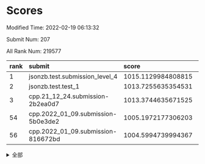 # Scores

Modified Time: 2022-02-19 06:13:32

Submit Num: 207

All Rank Num: 219577

| rank |               submit               |       score        |       sigma        | pk_num |
| :--- | :--------------------------------- | :----------------- | :----------------- | :----- |
| 1    | jsonzb.test.submission_level_4     | 1015.1129984808815 | 0.8366444858095996 | 4241   |
| 2    | jsonzb.test.test_1                 | 1013.7255635354531 | 0.8263874954215636 | 4241   |
| 3    | cpp.21_12_24.submission-2b2ea0d7   | 1013.3744635671525 | 0.8150178580665367 | 4248   |
| 54   | cpp.2022_01_09.submission-5b0e3de2 | 1005.1972177306203 | 0.7175536875221076 | 4248   |
| 56   | cpp.2022_01_09.submission-816672bd | 1004.5994739994367 | 0.713094234558826  | 4239   |


<details>
<summary>全部</summary>

| rank |                 submit                 |       score        |       sigma        | pk_num |
| :--- | :------------------------------------- | :----------------- | :----------------- | :----- |
| 1    | jsonzb.test.submission_level_4         | 1015.1129984808815 | 0.8366444858095996 | 4241   |
| 2    | jsonzb.test.test_1                     | 1013.7255635354531 | 0.8263874954215636 | 4241   |
| 3    | cpp.21_12_24.submission-2b2ea0d7       | 1013.3744635671525 | 0.8150178580665367 | 4248   |
| 4    | gobigger.level_3.submission_level_3_15 | 1011.4901232711278 | 0.8045946783606014 | 4242   |
| 5    | gobigger.level_3.submission_level_3_2  | 1011.4697345701665 | 0.7692758779898807 | 4244   |
| 6    | gobigger.level_3.submission_level_3_14 | 1011.4341576011054 | 0.7694354252558391 | 4247   |
| 7    | gobigger.level_3.submission_level_3_25 | 1011.4089990576356 | 0.777808521992732  | 4250   |
| 8    | gobigger.level_3.submission_level_3_19 | 1011.4006195451645 | 0.7779836162029593 | 4241   |
| 9    | gobigger.level_3.submission_level_3_48 | 1011.3539539999457 | 0.7797967357755089 | 4240   |
| 10   | gobigger.level_3.submission_level_3_37 | 1011.1306895050453 | 0.7810688801492695 | 4243   |
| 11   | gobigger.level_3.submission_level_3_43 | 1011.0292655795813 | 0.7837251630390465 | 4240   |
| 12   | gobigger.level_3.submission_level_3_32 | 1011.0178381032351 | 0.7772409603559874 | 4243   |
| 13   | gobigger.level_3.submission_level_3_7  | 1010.9016824913087 | 0.7734394281405562 | 4245   |
| 14   | gobigger.level_3.submission_level_3_6  | 1010.8335563906109 | 0.7638523209612532 | 4245   |
| 15   | gobigger.level_3.submission_level_3_0  | 1010.8276291548585 | 0.7731704298531145 | 4245   |
| 16   | gobigger.level_3.submission_level_3_16 | 1010.6750965743973 | 0.7632844951118806 | 4242   |
| 17   | gobigger.level_3.submission_level_3_10 | 1010.6733477285826 | 0.7618147186001084 | 4240   |
| 18   | gobigger.level_3.submission_level_3_44 | 1010.6233934577185 | 0.7597181860911283 | 4242   |
| 19   | gobigger.level_3.submission_level_3_33 | 1010.5701425123702 | 0.7864477710811336 | 4246   |
| 20   | gobigger.level_3.submission_level_3_13 | 1010.5335350443108 | 0.7644861157267437 | 4243   |
| 21   | gobigger.level_3.submission_level_3_47 | 1010.3762320198265 | 0.7682189810277668 | 4240   |
| 22   | gobigger.level_3.submission_level_3_12 | 1010.3103096775791 | 0.7549972672516717 | 4237   |
| 23   | gobigger.level_3.submission_level_3_39 | 1010.3058906299414 | 0.7700246639052322 | 4241   |
| 24   | gobigger.level_3.submission_level_3_4  | 1010.3030108198449 | 0.7631804914257347 | 4244   |
| 25   | gobigger.level_3.submission_level_3_46 | 1010.2811729759337 | 0.7698527392015072 | 4244   |
| 26   | gobigger.level_3.submission_level_3_20 | 1010.2425642087794 | 0.7637279153388562 | 4238   |
| 27   | gobigger.level_3.submission_level_3_38 | 1010.1555133834603 | 0.7558834897009964 | 4245   |
| 28   | gobigger.level_3.submission_level_3_8  | 1010.1276850819548 | 0.7792223306480447 | 4242   |
| 29   | gobigger.level_3.submission_level_3_34 | 1010.0905368763028 | 0.7321023840308545 | 4240   |
| 30   | gobigger.level_3.submission_level_3_11 | 1010.0749835415588 | 0.7512311776783763 | 4244   |
| 31   | gobigger.level_3.submission_level_3_26 | 1010.0387209737504 | 0.7576543277101878 | 4241   |
| 32   | gobigger.level_3.submission_level_3_5  | 1009.979889067958  | 0.7748169204084375 | 4239   |
| 33   | gobigger.level_3.submission_level_3_27 | 1009.850601114582  | 0.7618162878290063 | 4245   |
| 34   | gobigger.level_3.submission_level_3_22 | 1009.8441909389486 | 0.7725508069446756 | 4242   |
| 35   | gobigger.level_3.submission_level_3_36 | 1009.824050309199  | 0.7326362215269725 | 4245   |
| 36   | gobigger.level_3.submission_level_3_17 | 1009.8031884582314 | 0.7642869321530482 | 4247   |
| 37   | gobigger.level_3.submission_level_3_29 | 1009.7471823668121 | 0.7458095294862918 | 4244   |
| 38   | gobigger.level_3.submission_level_3_35 | 1009.7337678064988 | 0.7541182285896486 | 4241   |
| 39   | gobigger.level_3.submission_level_3_23 | 1009.6846985480022 | 0.7311273968617527 | 4241   |
| 40   | gobigger.level_3.submission_level_3_1  | 1009.6284819932052 | 0.7542638453924648 | 4243   |
| 41   | gobigger.level_3.submission_level_3_45 | 1009.571450416827  | 0.7566253084747222 | 4247   |
| 42   | gobigger.level_3.submission_level_3_21 | 1009.5650450181992 | 0.7467073317537969 | 4243   |
| 43   | gobigger.level_3.submission_level_3_9  | 1009.548551028954  | 0.7731429381617069 | 4243   |
| 44   | gobigger.level_3.submission_level_3_30 | 1009.5172434847099 | 0.7470262738451428 | 4244   |
| 45   | gobigger.level_3.submission_level_3_40 | 1009.4736289986047 | 0.7610268194716987 | 4244   |
| 46   | gobigger.level_3.submission_level_3_18 | 1009.35100476266   | 0.7696331730703422 | 4243   |
| 47   | gobigger.level_3.submission_level_3_28 | 1009.3426225743355 | 0.7535217113941168 | 4248   |
| 48   | gobigger.level_3.submission_level_3_24 | 1009.280431522437  | 0.7450703931226501 | 4241   |
| 49   | gobigger.level_3.submission_level_3_42 | 1009.2117584485542 | 0.7471834475353739 | 4243   |
| 50   | gobigger.level_3.submission_level_3_3  | 1008.9663214110896 | 0.7506346221904505 | 4240   |
| 51   | gobigger.level_3.submission_level_3_31 | 1008.8938403196886 | 0.7545733390204379 | 4239   |
| 52   | gobigger.level_3.submission_level_3_49 | 1008.5154264171687 | 0.7408528425655115 | 4243   |
| 53   | gobigger.level_3.submission_level_3_41 | 1008.3989484532891 | 0.770065989303405  | 4238   |
| 54   | cpp.2022_01_09.submission-5b0e3de2     | 1005.1972177306203 | 0.7175536875221076 | 4248   |
| 55   | gobigger.level_1.submission_level_1_43 | 1004.646652702427  | 0.7177801207859709 | 4236   |
| 56   | cpp.2022_01_09.submission-816672bd     | 1004.5994739994367 | 0.713094234558826  | 4239   |
| 57   | gobigger.level_1.submission_level_1_26 | 1004.5614838629713 | 0.7242349115038236 | 4240   |
| 58   | gobigger.level_1.submission_level_1_31 | 1004.3685517959013 | 0.7243978120235404 | 4243   |
| 59   | gobigger.level_1.submission_level_1_1  | 1004.3563234203498 | 0.7146444332382101 | 4241   |
| 60   | gobigger.level_1.submission_level_1_45 | 1004.3274731105477 | 0.7165473428109351 | 4243   |
| 61   | gobigger.level_1.submission_level_1_12 | 1004.0852400190355 | 0.7159639776875438 | 4246   |
| 62   | gobigger.level_1.submission_level_1_6  | 1003.945294267502  | 0.7100724640256482 | 4239   |
| 63   | gobigger.level_1.submission_level_1_40 | 1003.9319242246085 | 0.7144012290751446 | 4241   |
| 64   | gobigger.level_1.submission_level_1_21 | 1003.8895606356912 | 0.7177233784138036 | 4244   |
| 65   | gobigger.level_1.submission_level_1_34 | 1003.8454933135177 | 0.7131591748717214 | 4245   |
| 66   | gobigger.level_1.submission_level_1_36 | 1003.8364503438754 | 0.7149114063318927 | 4245   |
| 67   | gobigger.level_1.submission_level_1_17 | 1003.8060472272538 | 0.7230465501168325 | 4240   |
| 68   | gobigger.level_1.submission_level_1_0  | 1003.7894891126679 | 0.7187710768130076 | 4243   |
| 69   | gobigger.level_1.submission_level_1_29 | 1003.769504262566  | 0.724212871429221  | 4239   |
| 70   | gobigger.level_1.submission_level_1_33 | 1003.5603330343843 | 0.7192941700127912 | 4243   |
| 71   | gobigger.level_1.submission_level_1_8  | 1003.5161219467404 | 0.7221016713012758 | 4248   |
| 72   | gobigger.level_1.submission_level_1_28 | 1003.4981070407578 | 0.7227758050340742 | 4240   |
| 73   | gobigger.level_1.submission_level_1_42 | 1003.4963183591694 | 0.7403956758049316 | 4243   |
| 74   | gobigger.level_1.submission_level_1_3  | 1003.4826005916561 | 0.7092254198714089 | 4240   |
| 75   | gobigger.level_1.submission_level_1_46 | 1003.4671189989815 | 0.707114035356149  | 4245   |
| 76   | gobigger.level_1.submission_level_1_18 | 1003.453295608817  | 0.7149935251329858 | 4245   |
| 77   | gobigger.level_1.submission_level_1_41 | 1003.4478965988526 | 0.7050700635371261 | 4243   |
| 78   | gobigger.level_1.submission_level_1_23 | 1003.4030473565256 | 0.7182739045376088 | 4241   |
| 79   | gobigger.level_1.submission_level_1_2  | 1003.386296511595  | 0.713180984059318  | 4243   |
| 80   | gobigger.level_1.submission_level_1_10 | 1003.3421747858215 | 0.7110916206478236 | 4241   |
| 81   | gobigger.level_1.submission_level_1_9  | 1003.3370843286724 | 0.7203523316098194 | 4244   |
| 82   | gobigger.level_1.submission_level_1_47 | 1003.3163594698582 | 0.7248046528709967 | 4242   |
| 83   | gobigger.level_1.submission_level_1_38 | 1003.2723974758821 | 0.731595742444758  | 4245   |
| 84   | gobigger.level_1.submission_level_1_7  | 1003.2163393283276 | 0.7079524956134086 | 4246   |
| 85   | gobigger.level_1.submission_level_1_24 | 1002.9516623861537 | 0.7109698836130279 | 4236   |
| 86   | gobigger.level_1.submission_level_1_20 | 1002.916412678008  | 0.7158113276008098 | 4241   |
| 87   | gobigger.level_1.submission_level_1_32 | 1002.9131036810347 | 0.7062210102852572 | 4242   |
| 88   | gobigger.level_1.submission_level_1_14 | 1002.8823148355933 | 0.7102826676948951 | 4239   |
| 89   | gobigger.level_1.submission_level_1_44 | 1002.8480177037367 | 0.7248087278379891 | 4243   |
| 90   | gobigger.level_1.submission_level_1_35 | 1002.8379959150997 | 0.7057828634373379 | 4246   |
| 91   | gobigger.level_1.submission_level_1_11 | 1002.7617652948488 | 0.712163930934066  | 4241   |
| 92   | gobigger.level_1.submission_level_1_5  | 1002.686473561166  | 0.7154791510409831 | 4246   |
| 93   | gobigger.level_1.submission_level_1_49 | 1002.6291823470817 | 0.7167426575711788 | 4247   |
| 94   | gobigger.level_1.submission_level_1_16 | 1002.6279158369505 | 0.7088342938290819 | 4248   |
| 95   | gobigger.level_1.submission_level_1_19 | 1002.5772465914814 | 0.7001097192409855 | 4241   |
| 96   | gobigger.level_1.submission_level_1_15 | 1002.528783234234  | 0.7060429750983837 | 4246   |
| 97   | gobigger.level_1.submission_level_1_25 | 1002.4658831850735 | 0.717943936079232  | 4244   |
| 98   | gobigger.level_1.submission_level_1_22 | 1002.396774149966  | 0.7103105962241446 | 4245   |
| 99   | gobigger.level_1.submission_level_1_30 | 1002.3047579238062 | 0.6993188375553993 | 4247   |
| 100  | gobigger.level_1.submission_level_1_13 | 1002.1812532201789 | 0.7264736143893505 | 4243   |
| 101  | gobigger.level_1.submission_level_1_4  | 1002.1713135171358 | 0.7118432203674735 | 4243   |
| 102  | gobigger.level_1.submission_level_1_37 | 1002.1681135979342 | 0.7239193029002559 | 4245   |
| 103  | gobigger.level_1.submission_level_1_27 | 1001.993336062663  | 0.7133120703786747 | 4241   |
| 104  | gobigger.level_1.submission_level_1_48 | 1001.9575255079117 | 0.7195913252282781 | 4246   |
| 105  | gobigger.level_1.submission_level_1_39 | 1001.4383897384647 | 0.7115447684611051 | 4240   |
| 106  | gobigger.random.submission_random_9    | 997.2164287566304  | 0.7194688770551864 | 4247   |
| 107  | gobigger.random.submission_random_38   | 997.1059027519739  | 0.706073212574768  | 4242   |
| 108  | gobigger.random.submission_random_41   | 997.0403930327163  | 0.7136437641629944 | 4243   |
| 109  | gobigger.random.submission_random_35   | 997.01260675357    | 0.701410582544169  | 4250   |
| 110  | gobigger.random.submission_random_5    | 996.9587657257574  | 0.7037388429175291 | 4243   |
| 111  | gobigger.random.submission_random_34   | 996.8795515430066  | 0.7122716206621545 | 4243   |
| 112  | gobigger.random.submission_random_14   | 996.7385326335773  | 0.6980747528390148 | 4242   |
| 113  | gobigger.random.submission_random_21   | 996.618854409028   | 0.704173257484609  | 4247   |
| 114  | gobigger.random.submission_random_7    | 996.6078039881612  | 0.7151534685127423 | 4251   |
| 115  | gobigger.random.submission_random_49   | 996.520568682597   | 0.6995735951751315 | 4247   |
| 116  | gobigger.random.submission_random_37   | 996.3906349073063  | 0.7114541853402436 | 4243   |
| 117  | gobigger.random.submission_random_45   | 996.3734270366524  | 0.7121918178783223 | 4244   |
| 118  | gobigger.random.submission_random_48   | 996.3584552899715  | 0.7203240199993266 | 4240   |
| 119  | gobigger.random.submission_random_11   | 996.2921154460989  | 0.712029073203119  | 4241   |
| 120  | gobigger.random.submission_random_32   | 996.2799467670786  | 0.7122793362709289 | 4243   |
| 121  | gobigger.random.submission_random_25   | 996.2684070423932  | 0.7140739318376981 | 4240   |
| 122  | gobigger.random.submission_random_10   | 996.2431136432903  | 0.7144928593420017 | 4242   |
| 123  | gobigger.random.submission_random_46   | 996.2181833758614  | 0.7212373787349563 | 4244   |
| 124  | gobigger.random.submission_random_12   | 996.1807562703917  | 0.7160067457071371 | 4239   |
| 125  | gobigger.random.submission_random_47   | 996.0976888918942  | 0.6985431480245673 | 4241   |
| 126  | gobigger.random.submission_random_1    | 996.0803842505089  | 0.7041170038142395 | 4247   |
| 127  | gobigger.random.submission_random_36   | 995.9514467518692  | 0.7052026098200639 | 4246   |
| 128  | gobigger.random.submission_random_3    | 995.9235410221371  | 0.711393854042022  | 4242   |
| 129  | gobigger.random.submission_random_42   | 995.9219866035755  | 0.7235727628684832 | 4234   |
| 130  | gobigger.random.submission_random_39   | 995.8940625651085  | 0.7190270345839767 | 4240   |
| 131  | gobigger.random.submission_random_16   | 995.8487923780823  | 0.706056250027486  | 4239   |
| 132  | gobigger.random.submission_random_23   | 995.8079163978292  | 0.7209624334214235 | 4245   |
| 133  | gobigger.random.submission_random_6    | 995.7601775523149  | 0.7074567128490231 | 4243   |
| 134  | gobigger.random.submission_random_18   | 995.753309164166   | 0.7215690654242873 | 4240   |
| 135  | gobigger.random.submission_random_13   | 995.7464346673912  | 0.7169347498918449 | 4238   |
| 136  | gobigger.random.submission_random_20   | 995.6332259760085  | 0.7280440481573124 | 4244   |
| 137  | gobigger.random.submission_random_15   | 995.55684673125    | 0.7228784748891396 | 4244   |
| 138  | gobigger.random.submission_random_17   | 995.5322280209737  | 0.7106850810228466 | 4249   |
| 139  | gobigger.random.submission_random_19   | 995.5155806585597  | 0.7035262270373528 | 4247   |
| 140  | gobigger.random.submission_random_24   | 995.4429394318868  | 0.7250207457956145 | 4243   |
| 141  | gobigger.random.submission_random_22   | 995.4051679901823  | 0.6986215274829564 | 4246   |
| 142  | gobigger.random.submission_random_30   | 995.3700936932147  | 0.7168923382884776 | 4244   |
| 143  | gobigger.random.submission_random_29   | 995.3509878262687  | 0.715981160478604  | 4245   |
| 144  | gobigger.random.submission_random_28   | 995.288860024045   | 0.7045671364240224 | 4243   |
| 145  | gobigger.random.submission_random_44   | 995.2851357076015  | 0.7184138193331121 | 4244   |
| 146  | gobigger.random.submission_random_4    | 995.2382206748842  | 0.7243273066341486 | 4245   |
| 147  | gobigger.random.submission_random_27   | 995.1858684545499  | 0.7060374496282867 | 4246   |
| 148  | gobigger.random.submission_random_2    | 995.0671648421505  | 0.7096901035434697 | 4244   |
| 149  | gobigger.random.submission_random_43   | 994.9501806323152  | 0.7147971265838002 | 4243   |
| 150  | gobigger.random.submission_random_31   | 994.81436869587    | 0.7270491266987975 | 4247   |
| 151  | gobigger.random.submission_random_33   | 994.7934330325098  | 0.7165231245730849 | 4245   |
| 152  | gobigger.random.submission_random_40   | 994.7773334735099  | 0.712705289353623  | 4245   |
| 153  | gobigger.random.submission_random_0    | 994.7500165597102  | 0.7095743404648156 | 4243   |
| 154  | gobigger.random.submission_random_8    | 994.7200654744944  | 0.7082724252117234 | 4240   |
| 155  | gobigger.random.submission_random_26   | 994.673342978092   | 0.7208977030124499 | 4248   |
| 156  | gobigger.level_2.submission_level_2_27 | 993.8091610536082  | 0.7468723875262667 | 4247   |
| 157  | gobigger.level_2.submission_level_2_17 | 993.7990937741362  | 0.7308486344193368 | 4242   |
| 158  | gobigger.level_2.submission_level_2_19 | 993.7069110789917  | 0.7272023231328322 | 4246   |
| 159  | gobigger.level_2.submission_level_2_11 | 993.2313146194587  | 0.7707515398231698 | 4243   |
| 160  | gobigger.level_2.submission_level_2_47 | 993.2115243667729  | 0.733030591091569  | 4246   |
| 161  | gobigger.level_2.submission_level_2_13 | 993.0575337607037  | 0.723467794323162  | 4242   |
| 162  | gobigger.level_2.submission_level_2_42 | 993.0292018655952  | 0.7565510215821722 | 4244   |
| 163  | gobigger.level_2.submission_level_2_21 | 993.0270579760504  | 0.7183942015563487 | 4242   |
| 164  | gobigger.level_2.submission_level_2_12 | 992.9880657784944  | 0.7266591030267449 | 4241   |
| 165  | gobigger.level_2.submission_level_2_29 | 992.970800127407   | 0.7404284279566111 | 4248   |
| 166  | gobigger.level_2.submission_level_2_6  | 992.9171106759446  | 0.7270731435125946 | 4242   |
| 167  | gobigger.level_2.submission_level_2_41 | 992.7763619783556  | 0.7596594143078068 | 4242   |
| 168  | gobigger.level_2.submission_level_2_38 | 992.772545841911   | 0.7298836365152992 | 4240   |
| 169  | gobigger.level_2.submission_level_2_45 | 992.5739984546505  | 0.7526403287959951 | 4243   |
| 170  | gobigger.level_2.submission_level_2_10 | 992.5377555544492  | 0.7349816803035614 | 4246   |
| 171  | gobigger.level_2.submission_level_2_37 | 992.51010531482    | 0.7404557913214489 | 4238   |
| 172  | gobigger.level_2.submission_level_2_44 | 992.4092249862376  | 0.7358988768691804 | 4243   |
| 173  | gobigger.level_2.submission_level_2_22 | 992.2094619201647  | 0.7496848220720181 | 4245   |
| 174  | gobigger.level_2.submission_level_2_4  | 992.1732934705109  | 0.7418159680561934 | 4246   |
| 175  | gobigger.level_2.submission_level_2_49 | 992.1674085223552  | 0.7425745943386148 | 4243   |
| 176  | gobigger.level_2.submission_level_2_28 | 991.9630784891365  | 0.7586077686624134 | 4242   |
| 177  | gobigger.level_2.submission_level_2_2  | 991.9142989483532  | 0.7447261232286408 | 4240   |
| 178  | gobigger.level_2.submission_level_2_16 | 991.7835679979037  | 0.7604883932838339 | 4238   |
| 179  | gobigger.level_2.submission_level_2_33 | 991.7475982628619  | 0.7534036560462987 | 4240   |
| 180  | gobigger.level_2.submission_level_2_15 | 991.7071008397562  | 0.7462805032219915 | 4239   |
| 181  | gobigger.level_2.submission_level_2_14 | 991.6969734426583  | 0.7366623072911397 | 4241   |
| 182  | gobigger.level_2.submission_level_2_7  | 991.6617029319079  | 0.7531059905008552 | 4238   |
| 183  | gobigger.level_2.submission_level_2_25 | 991.6490203412155  | 0.7369855987714371 | 4239   |
| 184  | gobigger.level_2.submission_level_2_46 | 991.6444285111111  | 0.7489433741402416 | 4244   |
| 185  | gobigger.level_2.submission_level_2_20 | 991.6379555869692  | 0.7501200881280846 | 4242   |
| 186  | gobigger.level_2.submission_level_2_24 | 991.5927899860169  | 0.7523712976043814 | 4249   |
| 187  | gobigger.level_2.submission_level_2_3  | 991.5398185235139  | 0.7354436215868903 | 4242   |
| 188  | gobigger.level_2.submission_level_2_32 | 991.5052351381644  | 0.7348029562087405 | 4243   |
| 189  | gobigger.level_2.submission_level_2_18 | 991.4570462103143  | 0.7391698372309237 | 4243   |
| 190  | gobigger.level_2.submission_level_2_35 | 991.4513280937475  | 0.7693228963007975 | 4242   |
| 191  | gobigger.level_2.submission_level_2_0  | 991.4334457988879  | 0.7566837760139741 | 4244   |
| 192  | gobigger.level_2.submission_level_2_26 | 991.3837353390726  | 0.7545054742097536 | 4242   |
| 193  | gobigger.level_2.submission_level_2_9  | 991.2864568018028  | 0.7642192737274534 | 4241   |
| 194  | gobigger.level_2.submission_level_2_40 | 991.2463736671776  | 0.7479553065287201 | 4244   |
| 195  | gobigger.level_2.submission_level_2_23 | 991.1939393687519  | 0.7392857035871859 | 4243   |
| 196  | gobigger.level_2.submission_level_2_8  | 991.1779223962563  | 0.7731018308178357 | 4245   |
| 197  | gobigger.level_2.submission_level_2_34 | 991.1724043960692  | 0.7575737318695659 | 4251   |
| 198  | gobigger.level_2.submission_level_2_30 | 991.0853805234605  | 0.7520826199535651 | 4245   |
| 199  | gobigger.level_2.submission_level_2_39 | 991.0414200163011  | 0.7497287234489954 | 4241   |
| 200  | gobigger.level_2.submission_level_2_43 | 990.968088530878   | 0.7450895871139755 | 4241   |
| 201  | gobigger.level_2.submission_level_2_36 | 990.9398458922789  | 0.7535598553569394 | 4241   |
| 202  | gobigger.level_2.submission_level_2_1  | 990.9350617550114  | 0.7476725579722088 | 4241   |
| 203  | gobigger.level_2.submission_level_2_31 | 990.808423644421   | 0.7578935844777454 | 4246   |
| 204  | gobigger.level_2.submission_level_2_5  | 990.5704987852138  | 0.7589663167250937 | 4245   |
| 205  | gobigger.level_2.submission_level_2_48 | 990.2929195898448  | 0.7652755493027316 | 4241   |
| 206  | gobigger.none.submission_none_1        | 978.4674751518735  | 1.2320339290388518 | 4245   |
| 207  | gobigger.none.submission_none_0        | 978.0552986993873  | 1.332155679467289  | 4245   |

</details>
